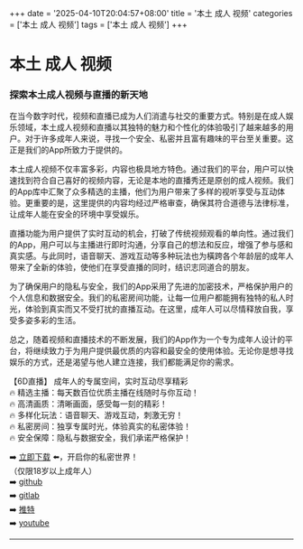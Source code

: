 +++
date = '2025-04-10T20:04:57+08:00'
title = '本土 成人 视频'
categories = ['本土 成人 视频']
tags = ['本土 成人 视频']
+++

# 本土 成人 视频

### 探索本土成人视频与直播的新天地

在当今数字时代，视频和直播已成为人们消遣与社交的重要方式。特别是在成人娱乐领域，本土成人视频和直播以其独特的魅力和个性化的体验吸引了越来越多的用户。对于许多成年人来说，寻找一个安全、私密并且富有趣味的平台至关重要。这正是我们的App所致力于提供的。

本土成人视频不仅丰富多彩，内容也极具地方特色。通过我们的平台，用户可以快速找到符合自己喜好的视频内容，无论是本地的直播秀还是原创的成人视频。我们的App库中汇聚了众多精选的主播，他们为用户带来了多样的视听享受与互动体验。更重要的是，这里提供的内容均经过严格审查，确保其符合道德与法律标准，让成年人能在安全的环境中享受娱乐。

直播功能为用户提供了实时互动的机会，打破了传统视频观看的单向性。通过我们的App，用户可以与主播进行即时沟通，分享自己的想法和反应，增强了参与感和真实感。与此同时，语音聊天、游戏互动等多种玩法也为橫跨各个年龄层的成年人带来了全新的体验，使他们在享受直播的同时，结识志同道合的朋友。

为了确保用户的隐私与安全，我们的App采用了先进的加密技术，严格保护用户的个人信息和数据安全。我们的私密房间功能，让每一位用户都能拥有独特的私人时光，体验到真实而又不受打扰的直播互动。在这里，成年人可以尽情释放自我，享受多姿多彩的生活。

总之，随着视频和直播技术的不断发展，我们的App作为一个专为成年人设计的平台，将继续致力于为用户提供最优质的内容和最安全的使用体验。无论你是想寻找娱乐的方式，还是渴望与他人建立连接，我们都能满足你的需求。

【6D直播】
成年人的专属空间，实时互动尽享精彩  
🔥 精选主播：每天数百位优质主播在线随时与你互动！  
🔥 高清画质：清晰画面，感受每一刻的精彩！  
🔥 多样化玩法：语音聊天、游戏互动，刺激无穷！  
🔥 私密房间：独享专属时光，体验真实的私密体验！  
🔥 安全保障：隐私与数据安全，我们承诺严格保护！  

➡️ [立即下载](https://down123.s3.ap-east-1.amazonaws.com/down/down.html?channelCode=blog) ⬅️，开启你的私密世界！  
（仅限18岁以上成年人）  
➡️ [github](https://aldult-live.github.io/)  
➡️ [gitlab](https://seo-09598d.gitlab.io/)  
➡️ [推特](https://x.com/wegame33)  
➡️ [youtube](https://www.youtube.com/@6Dlive)  

---
